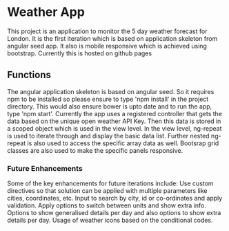 # Weather App

This project is an application to monitor the 5 day weather forecast for London. 
It is the first iteration which is based on application skeleton from angular seed app. 
It also is mobile responsive which is achieved using bootstrap.
Currently this is hosted on github pages

## Functions

The angular application skeleton is based on angular seed. 
So it requires npm to be installed so please ensure to type 'npm install' in the project directory. 
This would also ensure bower is upto date and to run the app, type 'npm start'.
Currently the app uses a registered controller that gets the data based on the unique open weather API Key.
Then this data is stored in a scoped object which is used in the view level.
In the view level, ng-repeat is used to iterate through and display the basic data list.
Further nested ng-repeat is also used to access the specific array data as well.
Bootsrap grid classes are also used to make the specific panels responsive.

### Future Enhancements

Some of the key enhancements for future iterations include:
Use custom directives so that solution can be applied with multiple parameters like cities, coordinates, etc.
Input to search by city, id or co-ordinates and apply validation.
Apply options to switch between units and show extra info.
Options to show generalised details per day and also options to show extra details per day.
Usage of weather icons based on the conditional codes.
 
